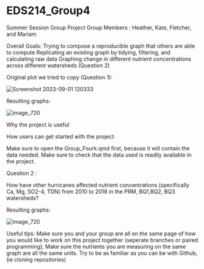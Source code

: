 # EDS214_Group4
Summer Session Group Project
Group Members : Heather, Kate, Fletcher, and Mariam 

Overall Goals:
Trying to compose a reproducible graph that others are able to compute
Replicating an existing graph by tidying, filtering, and calculating raw data 
Graphing change in different nutrient concentrations across different watersheds (Question 2)

Original plot we tried to copy (Question 1):


![Screenshot 2023-09-01 120333](https://github.com/hmchilders/EDS214_Group4/assets/105567684/6e759ddb-9049-4b0f-be44-21795c4627cd)

Resulting graphs: 



![image_720](https://github.com/hmchilders/EDS214_Group4/assets/105567684/395b5878-2026-440c-9b28-f74e19cb284a)




Why the project is useful

How users can get started with the project:

Make sure to open the Group_Fourk.qmd first, because it will contain the data needed. Make sure to check that the data used is readily available in the project. 

Question 2 :

How have other hurricanes affected nutrient concentrations (specifically Ca, Mg, SO2-4, TDN) from 2010 to 2018 in the PRM, BQ1,BQ2, BQ3 watersheds?

Resulting graphs:


![image_720](https://github.com/hmchilders/EDS214_Group4/assets/105567684/a7e4a488-1c5f-48f9-9528-2b414d798dd5)




Useful tips:
Make sure you and your group are all on the same page of how you would like to work on this project together (seperate branches or paired programming);
Make sure the nutrients you are measuring on the same graph are all the same units. 
Try to be as familiar as you can be with Github, (ie cloning repositories)
